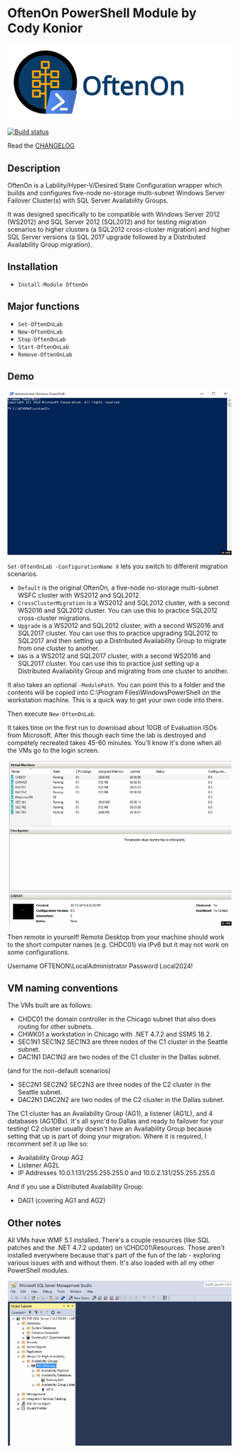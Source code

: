# OftenOn PowerShell Module by Cody Konior

![OftenOn logo][1]

[![Build status](https://ci.appveyor.com/api/projects/status/smdxnxpi6c006son?svg=true)](https://ci.appveyor.com/project/codykonior/oftenon)

Read the [CHANGELOG][3]

## Description

OftenOn is a Lability/Hyper-V/Desired State Configuration wrapper which builds and configures five-node no-storage multi-subnet
Windows Server Failover Cluster(s) with SQL Server Availability Groups.

It was designed specifically to be compatible with Windows Server 2012 (WS2012) and SQL Server 2012 (SQL2012) and for testing
migration scenarios to higher clusters (a SQL2012 cross-cluster migration) and higher SQL Server versions (a SQL 2017 upgrade
followed by a Distributed Availability Group migration).

## Installation

- `Install-Module OftenOn`

## Major functions

- `Set-OftenOnLab`
- `New-OftenOnLab`
- `Stop-OftenOnLab`
- `Start-OftenOnLab`
- `Remove-OftenOnLab`

## Demo

![Building the OftenOn Lab][11]

`Set-OftenOnLab -ConfigurationName X` lets you switch to different migration scenarios.
- `Default` is the original OftenOn, a five-node no-storage multi-subnet WSFC cluster with WS2012 and SQL2012.
- `CrossClusterMigration` is a WS2012 and SQL2012 cluster, with a second WS2016 and SQL2012 cluster. You can use this to practice
SQL2012 cross-cluster migrations.
- `Upgrade` is a WS2012 and SQL2012 cluster, with a second WS2016 and SQL2017 cluster. You can use this to practice upgrading
SQL2012 to SQL2017 and then setting up a Distributed Availability Group to migrate from one cluster to another.
- `DAG` is a WS2012 and SQL2017 cluster, with a second WS2016 and SQL2017 cluster. You can use this to practice just setting up
a Distributed Availability Group and migrating from one cluster to another.

It also takes an optional `-ModulePath`. You can point this to a folder and the contents will be copied into C:\Program Files\WindowsPowerShell on the workstation machine. This is a quick way to get your own code into there.

Then execute `New-OftenOnLab`.

It takes time on the first run to download about 10GB of Evaluation ISOs from Microsoft. After this though each time the lab is
destroyed and competely recreated takes 45-60 minutes. You'll know it's done when all the VMs go to the login screen.

![Show the OftenOn VMs][12]

Then remote in yourself! Remote Desktop from your machine should work to the short computer names (e.g. CHDC01) via IPv6 but it may
not work on some configurations.

Username OFTENON\LocalAdministrator
Password Local2024!

## VM naming conventions

The VMs built are as follows:

- CHDC01 the domain controller in the Chicago subnet that also does routing for other subnets.
- CHWK01 a workstation in Chicago with .NET 4.7.2 and SSMS 18.2.
- SEC1N1 SEC1N2 SEC1N3 are three nodes of the C1 cluster in the Seattle subnet.
- DAC1N1 DAC1N2 are two nodes of the C1 cluster in the Dallas subnet.

(and for the non-default scenarios)
- SEC2N1 SEC2N2 SEC2N3 are three nodes of the C2 cluster in the Seattle subnet.
- DAC2N1 DAC2N2 are two nodes of the C2 cluster in the Dallas subnet.

The C1 cluster has an Availability Group (AG1), a listener (AG1L), and 4 databases (AG1DBx). It's all sync'd to Dallas and ready
to failover for your testing! C2 cluster usually doesn't have an Availability Group because setting that up is part of doing your
migration. Where it is required, I recomment set it up like so:

- Availability Group AG2
- Listener AG2L
- IP Addresses 10.0.1.131/255.255.255.0 and 10.0.2.131/255.255.255.0

And if you use a Distributed Availability Group:

- DAG1 (covering AG1 and AG2)

## Other notes

All VMs have WMF 5.1 installed. There's a couple resources (like SQL patches and the .NET 4.7.2 updater) on \\CHDC01\Resources.
Those aren't installed everywhere because that's part of the fun of the lab - exploring various issues with and without them.
It's also loaded with all my other PowerShell modules.

![Show the OftenOn AG][13]

[1]: Images/oftenon.ai.svg
[3]: CHANGELOG.md

[11]: Images/oftenon1.gif
[12]: Images/oftenon2.gif
[13]: Images/oftenon3.gif
